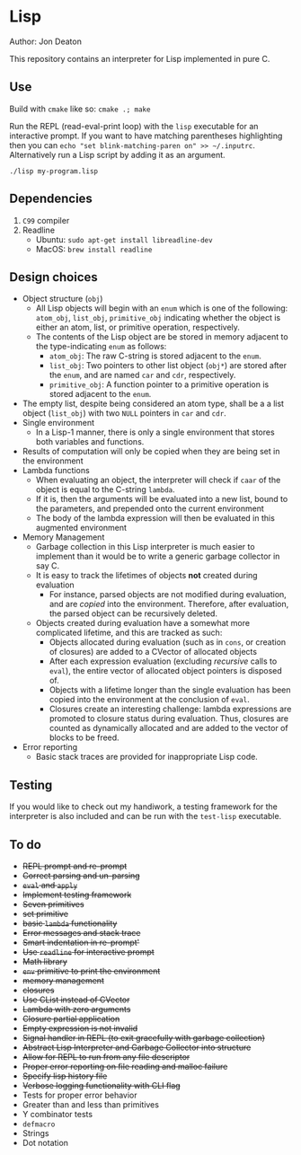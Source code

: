 # Lisp
Author: Jon Deaton

This repository contains an interpreter for Lisp implemented in pure C.

## Use
Build with `cmake` like so: `cmake .; make`

Run the REPL (read-eval-print loop) with the `lisp` executable for an interactive prompt. 
If you want to have matching parentheses highlighting then you can `echo "set blink-matching-paren on" >> ~/.inputrc`.
Alternatively run a Lisp script by adding it as an argument.

   `./lisp my-program.lisp`

## Dependencies
1. `C99` compiler
2. Readline
    - Ubuntu: `sudo apt-get install libreadline-dev`
    - MacOS: `brew install readline`

## Design choices
- Object structure (`obj`)
    - All Lisp objects will begin with an `enum` which is one of the following: `atom_obj`, `list_obj`, `primitive_obj` indicating whether the object is either an atom, list, or primitive operation, respectively.
    - The contents of the Lisp object are be stored in memory adjacent to the type-indicating `enum` as follows:
        - `atom_obj`: The raw C-string is stored adjacent to the `enum`.
        - `list_obj`: Two pointers to other list object (`obj*`) are stored after the `enum`, and are named `car` and `cdr`, respectively.
        - `primitive_obj`: A function pointer to a primitive operation is stored adjacent to the `enum`.
- The empty list, despite being considered an atom type, shall be a a list object (`list_obj`) with two `NULL` pointers in `car` and `cdr`.
- Single environment
    - In a Lisp-1 manner, there is only a single environment that stores both variables and functions.
- Results of computation will only be copied when they are being set in the environment
- Lambda functions
    - When evaluating an object, the interpreter will check if `caar` of the object is equal to the C-string `lambda`.
    - If it is, then the arguments will be evaluated into a new list, bound to the parameters, and prepended onto the current environment
    - The body of the lambda expression will then be evaluated in this augmented environment
- Memory Management
    - Garbage collection in this Lisp interpreter is much easier to implement than it would be to write a generic garbage collector in say C.
    - It is easy to track the lifetimes of objects **not** created during evaluation
        - For instance, parsed objects are not modified during evaluation, and are *copied* into the environment. Therefore, after evaluation, the parsed object can be recursively deleted.
    - Objects created during evaluation have a somewhat more complicated lifetime, and this are tracked as such:
        - Objects allocated during evaluation (such as in `cons`, or creation of closures) are added to a CVector of allocated objects
        - After each expression evaluation (excluding *recursive* calls to `eval`), the entire vector of allocated object pointers is disposed of.
        - Objects with a lifetime longer than the single evaluation has been copied into the environment at the conclusion of `eval`.
        - Closures create an interesting challenge: lambda expressions are promoted to closure status during evaluation. Thus, closures are counted as dynamically allocated and are added to the vector of blocks to be freed.
- Error reporting
    - Basic stack traces are provided for inappropriate Lisp code.

## Testing
If you would like to check out my handiwork, a testing framework for the interpreter is also included
and can be run with the `test-lisp` executable.

## To do
- ~~REPL prompt and re-prompt~~
- ~~Correct parsing and un-parsing~~
- ~~`eval` and `apply`~~
- ~~Implement testing framework~~
- ~~Seven primitives~~
- ~~set primitive~~
- ~~basic `lambda` functionality~~
- ~~Error messages and stack trace~~
- ~~Smart indentation in re-prompt'~~
- ~~Use `readline` for interactive prompt~~
- ~~Math library~~
- ~~`env` primitive to print the environment~~
- ~~memory management~~
- ~~closures~~
- ~~Use CList instead of CVector~~
- ~~Lambda with zero arguments~~
- ~~Closure partial application~~
- ~~Empty expression is not invalid~~
- ~~Signal handler in REPL (to exit gracefully with garbage collection)~~
- ~~Abstract Lisp Interpreter and Garbage Collector into structure~~
- ~~Allow for REPL to run from any file descriptor~~
- ~~Proper error reporting on file reading and malloc failure~~
- ~~Specify lisp history file~~
- ~~Verbose logging functionality with CLI flag~~
- Tests for proper error behavior
- Greater than and less than primitives
- Y combinator tests
- `defmacro`
- Strings
- Dot notation
